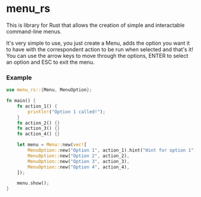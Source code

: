 # menu_rs

This is library for Rust that allows the creation of simple and interactable command-line menus.

It's very simple to use, you just create a Menu, adds the option you want it to have with the correspondent
action to be run when selected and that's it!
You can use the arrow keys to move through the options, ENTER to select an option and ESC to exit the menu.

### Example

```rust
use menu_rs::{Menu, MenuOption};

fn main() {
    fn action_1() {
        println!("Option 1 called!");
    }
    fn action_2() {}
    fn action_3() {}
    fn action_4() {}

    let menu = Menu::new(vec![
        MenuOption::new("Option 1", action_1).hint("Hint for option 1"),
        MenuOption::new("Option 2", action_2),
        MenuOption::new("Option 3", action_3),
        MenuOption::new("Option 4", action_4),
    ]);

    menu.show();
}
```
